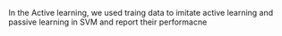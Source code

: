 
In the Active learning, we used traing data to imitate active learning and passive learning in SVM and report their performacne
